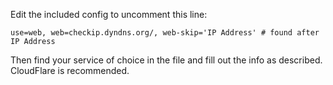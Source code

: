 Edit the included config to uncomment this line:
```
use=web, web=checkip.dyndns.org/, web-skip='IP Address' # found after IP Address
```
Then find your service of choice in the file and fill out the info as described. CloudFlare is recommended.